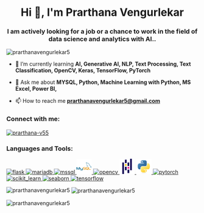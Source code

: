 <h1 align="center">Hi 👋, I'm Prarthana Vengurlekar</h1>
<h3 align="center">I am actively looking for a job or a chance to work in the field of data science and analytics with AI..</h3>

<p align="left"> <img src="https://cdn.geekwire.com/wp-content/uploads/2023/09/creator5-630x308.jpeg" alt="prarthanavengurlekar5" /> </p>

- 🌱 I’m currently learning **AI, Generative AI, NLP, Text Processing, Text Classification, OpenCV, Keras, TensorFlow, PyTorch**

- 💬 Ask me about **MYSQL, Python, Machine Learning with Python, MS Excel, Power BI,**

- 📫 How to reach me **prarthanavengurlekar5@gmail.com**

<h3 align="left">Connect with me:</h3>
<p align="left">
<a href="https://linkedin.com/in/prarthana-v55" target="blank"><img align="center" src="https://raw.githubusercontent.com/rahuldkjain/github-profile-readme-generator/master/src/images/icons/Social/linked-in-alt.svg" alt="prarthana-v55" height="30" width="40" /></a>
</p>

<h3 align="left">Languages and Tools:</h3>
<p align="left"> <a href="https://flask.palletsprojects.com/" target="_blank" rel="noreferrer"> <img src="https://www.vectorlogo.zone/logos/pocoo_flask/pocoo_flask-icon.svg" alt="flask" width="40" height="40"/> </a> <a href="https://mariadb.org/" target="_blank" rel="noreferrer"> <img src="https://www.vectorlogo.zone/logos/mariadb/mariadb-icon.svg" alt="mariadb" width="40" height="40"/> </a> <a href="https://www.microsoft.com/en-us/sql-server" target="_blank" rel="noreferrer"> <img src="https://www.svgrepo.com/show/303229/microsoft-sql-server-logo.svg" alt="mssql" width="40" height="40"/> </a> <a href="https://www.mysql.com/" target="_blank" rel="noreferrer"> <img src="https://raw.githubusercontent.com/devicons/devicon/master/icons/mysql/mysql-original-wordmark.svg" alt="mysql" width="40" height="40"/> </a> <a href="https://opencv.org/" target="_blank" rel="noreferrer"> <img src="https://www.vectorlogo.zone/logos/opencv/opencv-icon.svg" alt="opencv" width="40" height="40"/> </a> <a href="https://pandas.pydata.org/" target="_blank" rel="noreferrer"> <img src="https://raw.githubusercontent.com/devicons/devicon/2ae2a900d2f041da66e950e4d48052658d850630/icons/pandas/pandas-original.svg" alt="pandas" width="40" height="40"/> </a> <a href="https://www.python.org" target="_blank" rel="noreferrer"> <img src="https://raw.githubusercontent.com/devicons/devicon/master/icons/python/python-original.svg" alt="python" width="40" height="40"/> </a> <a href="https://pytorch.org/" target="_blank" rel="noreferrer"> <img src="https://www.vectorlogo.zone/logos/pytorch/pytorch-icon.svg" alt="pytorch" width="40" height="40"/> </a> <a href="https://scikit-learn.org/" target="_blank" rel="noreferrer"> <img src="https://upload.wikimedia.org/wikipedia/commons/0/05/Scikit_learn_logo_small.svg" alt="scikit_learn" width="40" height="40"/> </a> <a href="https://seaborn.pydata.org/" target="_blank" rel="noreferrer"> <img src="https://seaborn.pydata.org/_images/logo-mark-lightbg.svg" alt="seaborn" width="40" height="40"/> </a> <a href="https://www.tensorflow.org" target="_blank" rel="noreferrer"> <img src="https://www.vectorlogo.zone/logos/tensorflow/tensorflow-icon.svg" alt="tensorflow" width="40" height="40"/> </a> </p>

<p><img align="left" src="https://github-readme-stats.vercel.app/api/top-langs?username=prarthanavengurlekar5&show_icons=true&locale=en&layout=compact" alt="prarthanavengurlekar5" /></p>

<p>&nbsp;<img align="center" src="https://github-readme-stats.vercel.app/api?username=prarthanavengurlekar5&show_icons=true&locale=en" alt="prarthanavengurlekar5" /></p>

<p><img align="center" src="https://github-readme-streak-stats.herokuapp.com/?user=prarthanavengurlekar5&" alt="prarthanavengurlekar5" /></p>

